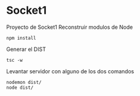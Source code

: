 # Socket1
Proyecto de Socket1
Reconstruir modulos de Node
```
npm install
```

Generar el DIST

```
tsc -w
```

Levantar servidor con alguno de los dos comandos
```
nodemon dist/
node dist/
```
